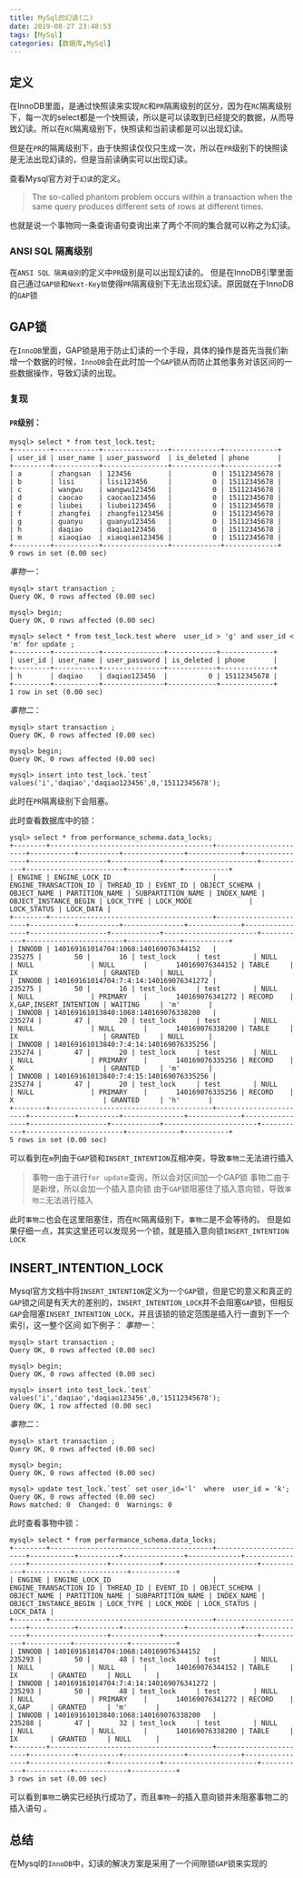 ```yaml
---
title: MySql的幻读(二)
date: 2019-08-27 23:48:53
tags: [MySql]
categories: [数据库,MySql]
---
```


## 定义
在InnoDB里面，是通过快照读来实现`RC`和`PR`隔离级别的区分，因为在`RC`隔离级别下，每一次的select都是一个快照读，所以是可以读取到已经提交的数据，从而导致幻读。所以在`RC`隔离级别下，快照读和当前读都是可以出现幻读。

但是在`PR`的隔离级别下，由于快照读仅仅只生成一次，所以在`PR`级别下的快照读是无法出现幻读的，但是当前读确实可以出现幻读。

查看Mysql官方对于`幻读`的定义。
> The so-called phantom problem occurs within a transaction when the same query produces different sets of rows at different times. 

也就是说一个事物同一条查询语句查询出来了两个不同的集合就可以称之为幻读。


### ANSI SQL 隔离级别
在`ANSI SQL 隔离级别`的定义中`PR`级别是可以出现幻读的。
但是在InnoDB引擎里面自己通过`GAP锁`和`Next-Key锁`使得`PR`隔离级别下无法出现幻读。原因就在于InnoDB的`GAP`锁


## GAP锁
在`InnoDB`里面，GAP锁是用于防止幻读的一个手段，具体的操作是首先当我们新增一个数据的时候，`InnoDB`会在此时加一个`GAP`锁从而防止其他事务对该区间的一些数据操作，导致幻读的出现。

### 复现
#### `PR`级别：
```mysql
mysql> select * from test_lock.test;
+---------+-----------+----------------+------------+-------------+
| user_id | user_name | user_password  | is_deleted | phone       |
+---------+-----------+----------------+------------+-------------+
| a       | zhangsan  | 123456         |          0 | 15112345678 |
| b       | lisi      | lisi123456     |          0 | 15112345678 |
| c       | wangwu    | wangwu123456   |          0 | 15112345678 |
| d       | caocao    | caocao123456   |          0 | 15112345678 |
| e       | liubei    | liubei123456   |          0 | 15112345678 |
| f       | zhangfei  | zhangfei123456 |          0 | 15112345678 |
| g       | guanyu    | guanyu123456   |          0 | 15112345678 |
| h       | daqiao    | daqiao123456   |          0 | 15112345678 |
| m       | xiaoqiao  | xiaoqiao123456 |          0 | 15112345678 |
+---------+-----------+----------------+------------+-------------+
9 rows in set (0.00 sec)
```

*事物一*：
```mysql
mysql> start transaction ;
Query OK, 0 rows affected (0.00 sec)

mysql> begin;
Query OK, 0 rows affected (0.00 sec)

mysql> select * from test_lock.test where  user_id > 'g' and user_id < 'm' for update ;
+---------+-----------+---------------+------------+-------------+
| user_id | user_name | user_password | is_deleted | phone       |
+---------+-----------+---------------+------------+-------------+
| h       | daqiao    | daqiao123456  |          0 | 15112345678 |
+---------+-----------+---------------+------------+-------------+
1 row in set (0.00 sec)
```
*事物二*：
```mysql
mysql> start transaction ;
Query OK, 0 rows affected (0.00 sec)

mysql> begin;
Query OK, 0 rows affected (0.00 sec)

mysql> insert into test_lock.`test` values('i','daqiao','daqiao123456',0,'15112345678');
```
此时在`PR`隔离级别下会阻塞。


此时查看数据库中的锁：
```mysql
ysql> select * from performance_schema.data_locks;
+--------+----------------------------------------+-----------------------+-----------+----------+---------------+-------------+----------------+-------------------+------------+-----------------------+-----------+------------------------+-------------+-----------+
| ENGINE | ENGINE_LOCK_ID                         | ENGINE_TRANSACTION_ID | THREAD_ID | EVENT_ID | OBJECT_SCHEMA | OBJECT_NAME | PARTITION_NAME | SUBPARTITION_NAME | INDEX_NAME | OBJECT_INSTANCE_BEGIN | LOCK_TYPE | LOCK_MODE              | LOCK_STATUS | LOCK_DATA |
+--------+----------------------------------------+-----------------------+-----------+----------+---------------+-------------+----------------+-------------------+------------+-----------------------+-----------+------------------------+-------------+-----------+
| INNODB | 140169161014704:1068:140169076344152   |                235275 |        50 |       16 | test_lock     | test        | NULL           | NULL              | NULL       |       140169076344152 | TABLE     | IX                     | GRANTED     | NULL      |
| INNODB | 140169161014704:7:4:14:140169076341272 |                235275 |        50 |       16 | test_lock     | test        | NULL           | NULL              | PRIMARY    |       140169076341272 | RECORD    | X,GAP,INSERT_INTENTION | WAITING     | 'm'       |
| INNODB | 140169161013840:1068:140169076338200   |                235274 |        47 |       20 | test_lock     | test        | NULL           | NULL              | NULL       |       140169076338200 | TABLE     | IX                     | GRANTED     | NULL      |
| INNODB | 140169161013840:7:4:14:140169076335256 |                235274 |        47 |       20 | test_lock     | test        | NULL           | NULL              | PRIMARY    |       140169076335256 | RECORD    | X                      | GRANTED     | 'm'       |
| INNODB | 140169161013840:7:4:15:140169076335256 |                235274 |        47 |       20 | test_lock     | test        | NULL           | NULL              | PRIMARY    |       140169076335256 | RECORD    | X                      | GRANTED     | 'h'       |
+--------+----------------------------------------+-----------------------+-----------+----------+---------------+-------------+----------------+-------------------+------------+-----------------------+-----------+------------------------+-------------+-----------+
5 rows in set (0.00 sec)

```
可以看到在`m`列由于`GAP`锁和`INSERT_INTENTION`互相冲突，导致`事物二`无法进行插入
> 事物一由于进行`for update`查询，所以会对区间加一个GAP锁
> 事物二由于是新增，所以会加一个插入意向锁
> 由于`GAP`锁阻塞住了插入意向锁，导致`事物二`无法进行插入

此时`事物二`也会在这里阻塞住，而在`RC`隔离级别下，`事物二`是不会等待的。
但是如果仔细一点，其实这里还可以发现另一个锁，就是插入意向锁`INSERT_INTENTION LOCK`

## INSERT_INTENTION_LOCK
Mysql官方文档中将`INSERT_INTENTION`定义为一个`GAP`锁，但是它的意义和真正的`GAP`锁之间是有天大的差别的，`INSERT_INTENTION_LOCK`并不会阻塞`GAP`锁，但相反`GAP`会阻塞`INSERT_INTENTION_LOCK`，并且该锁的锁定范围是插入行一直到下一个索引，这一整个区间
如下例子：
*事物一*：
```mysql
mysql> start transaction ;
Query OK, 0 rows affected (0.00 sec)

mysql> begin;
Query OK, 0 rows affected (0.00 sec)

mysql> insert into test_lock.`test` values('i','daqiao','daqiao123456',0,'15112345678');
Query OK, 1 row affected (0.00 sec)
```
*事物二*：
```mysql
mysql> start transaction ;
Query OK, 0 rows affected (0.00 sec)

mysql> begin;
Query OK, 0 rows affected (0.00 sec)

mysql> update test_lock.`test` set user_id='l'  where  user_id = 'k';
Query OK, 0 rows affected (0.00 sec)
Rows matched: 0  Changed: 0  Warnings: 0
```

此时查看事物中锁：
```mysql
mysql> select * from performance_schema.data_locks;
+--------+----------------------------------------+-----------------------+-----------+----------+---------------+-------------+----------------+-------------------+------------+-----------------------+-----------+-----------+-------------+-----------+
| ENGINE | ENGINE_LOCK_ID                         | ENGINE_TRANSACTION_ID | THREAD_ID | EVENT_ID | OBJECT_SCHEMA | OBJECT_NAME | PARTITION_NAME | SUBPARTITION_NAME | INDEX_NAME | OBJECT_INSTANCE_BEGIN | LOCK_TYPE | LOCK_MODE | LOCK_STATUS | LOCK_DATA |
+--------+----------------------------------------+-----------------------+-----------+----------+---------------+-------------+----------------+-------------------+------------+-----------------------+-----------+-----------+-------------+-----------+
| INNODB | 140169161014704:1068:140169076344152   |                235293 |        50 |       48 | test_lock     | test        | NULL           | NULL              | NULL       |       140169076344152 | TABLE     | IX        | GRANTED     | NULL      |
| INNODB | 140169161014704:7:4:14:140169076341272 |                235293 |        50 |       48 | test_lock     | test        | NULL           | NULL              | PRIMARY    |       140169076341272 | RECORD    | X,GAP     | GRANTED     | 'm'       |
| INNODB | 140169161013840:1068:140169076338200   |                235288 |        47 |       32 | test_lock     | test        | NULL           | NULL              | NULL       |       140169076338200 | TABLE     | IX        | GRANTED     | NULL      |
+--------+----------------------------------------+-----------------------+-----------+----------+---------------+-------------+----------------+-------------------+------------+-----------------------+-----------+-----------+-------------+-----------+
3 rows in set (0.00 sec)
```
可以看到`事物二`确实已经执行成功了，而且`事物一`的插入意向锁并未阻塞事物二的插入语句
。

## 总结
在Mysql的`InnoDB`中，幻读的解决方案是采用了一个间隙锁`GAP`锁来实现的